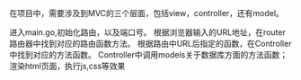 在项目中，需要涉及到MVC的三个层面，包括view，controller，还有model。

进入main.go,初始化路由，以及端口号。
根据浏览器输入的URL地址，在router路由器中找到对应的路由函数方法。
根据路由中URL后指定的函数，在Controller中找到对应的方法函数。
Controller中调用models关于数据库方面的方法函数；渲染html页面，执行js,css等效果


